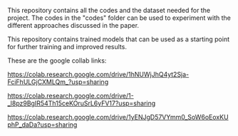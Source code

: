 This repository contains all the codes and the dataset needed for the project. The codes in the "codes" folder can be used to experiment with the different approaches discussed in the paper.

This repository contains trained models that can be used as a starting point for further training and improved results.

These are the google collab links:

https://colab.research.google.com/drive/1hNUWjJhQ4yt2Sja-FciFhULGjCXMLQm_?usp=sharing

https://colab.research.google.com/drive/1-_l8pz9BgIR54Th15ceKOruSrL6yFV17?usp=sharing

https://colab.research.google.com/drive/1yENJgD57VYmm0_SoW6oEoxKUphP_daDa?usp=sharing